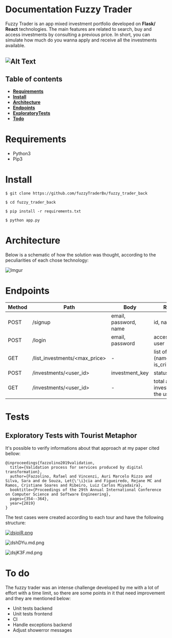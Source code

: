 # Documentation Fuzzy Trader

Fuzzy Trader is an app mixed investment portfolio developed on **Flask/ React** technologies. The main features are related to search, buy and access investments by consulting a previous price. In short, you can simulate how much do you wanna apply and receive all the investments available.  

![Alt Text](https://media.giphy.com/media/SVs1myKhQKNQmG5RK5/giphy.gif)
 -
 ## Table of contents
 * **[Requirements](#requirements)**
 * **[Install](#install)**
* **[Architecture](#architecture)**
* **[Endpoints](#endpoints)**
* **[ExploratoryTests](#tests)**
* **[Todo](#todo)**

# Requirements

 - Python3
 - Pip3

# Install

```
$ git clone https://github.com/fuzzyTraderBx/fuzzy_trader_back
```
```
$ cd fuzzy_trader_back
```
```
$ pip install -r requirements.txt
```
```
$ python app.py
```

# Architecture

Below is a schematic of how the solution was thought, according to the peculiarities of each chose technology:

![Imgur](https://i.imgur.com/YwotRxs.png)


# Endpoints
|Method| Path | Body | Response |
|--|--|--|--|
| POST | /signup |  email, password, name | id, name, email
| POST | /login |  email, password | access_token, user
| GET | /list_investments/<max_price> | - | list of investments (name, value, is_criptocurrency) |
| POST | /investments/<user_id> | investment_key | status code |
| GET | /investments/<user_id> | - | total and list of investments of the user |

# Tests
## Exploratory Tests with Tourist Metaphor

It's possible to verify informations about that approach at my paper cited bellow: 

```
@inproceedings{fazzolino2019validation,
  title={Validation process for services produced by digital transformation},
  author={Fazzolino, Rafael and Vincenzi, Auri Marcelo Rizzo and Silva, Sara and de Souza, Let{\'\i}cia and Figueiredo, Rejane MC and Ramos, Cristiane Soares and Ribeiro, Luiz Carlos Miyadaira},
  booktitle={Proceedings of the 29th Annual International Conference on Computer Science and Software Engineering},
  pages={354--364},
  year={2019}
}

```

The test cases were created according to each tour and have the following structure:

[![dsjojR.png](https://iili.io/dsjojR.png)](https://freeimage.host/br)

![dshDYu.md.png](https://iili.io/dshDYu.md.png)

![dsjK3F.md.png](https://iili.io/dsjK3F.md.png)

# To do

The fuzzy trader was an intense challenge developed by me with a lot of effort with a time limit, so there are some points in it that need improvement and they are mentioned below: 

 - Unit tests backend
 - Unit tests frontend
 - CI 
 - Handle exceptions backend
 - Adjust showerror messages
